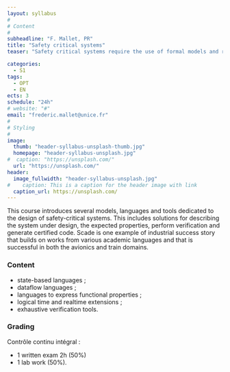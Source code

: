 ```yaml
---
layout: syllabus
#
# Content
#
subheadline: "F. Mallet, PR"
title: "Safety critical systems"
teaser: "Safety critical systems require the use of formal models and rely on exhaustive analysis techniques to ensure that a piece of software actually does what it is supposed to do (with regards to the requirements) et does it correctly (without bugs). This lecture gives an overview of some techniques and languages used in that context."

categories:
  - S1
tags:
  - OPT
  - EN
ects: 3
schedule: "24h"
# website: "#"
email: "frederic.mallet@unice.fr"
#
# Styling
#
image:
  thumb: "header-syllabus-unsplash-thumb.jpg"
  homepage: "header-syllabus-unsplash.jpg"
#  caption: "https://unsplash.com/"
  url: "https://unsplash.com/"
header:
  image_fullwidth: "header-syllabus-unsplash.jpg"
#    caption: This is a caption for the header image with link
  caption_url: https://unsplash.com/  
---
```

This course introduces several models, languages and tools dedicated to the design of safety-critical systems.
This includes solutions for describing the system under design, the expected properties, perform verification and generate certified  code. Scade is one example of industrial success story that builds on works from various academic languages and that is successful in both the avionics and train domains.

### Content ###
- state-based languages ;
- dataflow languages ;
- languages to express functional properties ;
- logical time and realtime extensions ;
- exhaustive verification tools.

### Grading ###

Contrôle continu intégral :
- 1 written exam 2h (50%)
- 1 lab work (50%).
